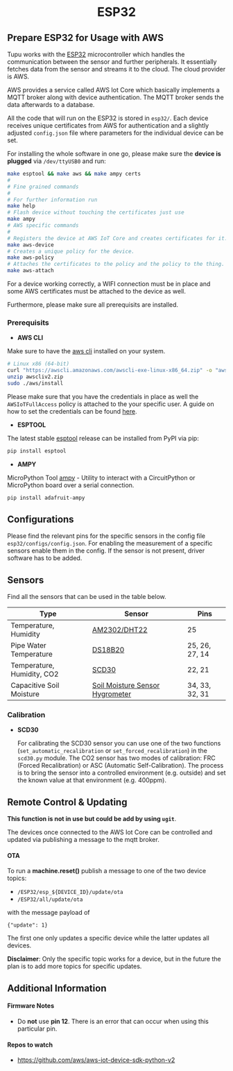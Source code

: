 <h1 align="center">
  <b>ESP32</b><br>
</h1>

## Prepare ESP32 for Usage with AWS

Tupu works with the [ESP32](https://www.espressif.com/en/products/socs/esp32) microcontroller which handles the communication between the sensor and further peripherals. It essentially fetches data from the sensor and streams it to the cloud. The cloud provider is AWS.

AWS provides a service called AWS Iot Core which basically implements a MQTT broker along with device authentication. The MQTT broker sends the data afterwards to a database.

All the code that will run on the ESP32 is stored in `esp32/`. Each device receives unique certificates 
from AWS for authentication and a slightly adjusted `config.json` file where parameters for the individual 
device can be set.

For installing the whole software in one go, please make sure the **device is plugged** via `/dev/ttyUSB0` and run:
```bash
make esptool && make aws && make ampy certs
#
# Fine grained commands
#
# For further information run 
make help
# Flash device without touching the certificates just use 
make ampy
# AWS specific commands
#
# Registers the device at AWS IoT Core and creates certificates for it.
make aws-device  
# Creates a unique policy for the device.
make aws-policy   
# Attaches the certificates to the policy and the policy to the thing.
make aws-attach   
```

For a device working correctly, a WIFI connection must be in place and some AWS certificates 
must be attached to the device as well.

Furthermore, please make sure all prerequisits are installed.

### Prerequisits

- **AWS CLI**

Make sure to have the [aws cli](https://docs.aws.amazon.com/cli/latest/userguide/getting-started-install.html) installed on your system. 

```bash
# Linux x86 (64-bit)
curl "https://awscli.amazonaws.com/awscli-exe-linux-x86_64.zip" -o "awscliv2.zip"
unzip awscliv2.zip
sudo ./aws/install 
```

Please make sure that you have the credentials in place as well the `AWSIoTFullAccess` policy is attached to the your specific user. A guide on how to set the credentials can be found [here](https://docs.aws.amazon.com/cli/latest/userguide/cli-configure-files.html).

- **ESPTOOL**

The latest stable [esptool](https://docs.espressif.com/projects/esptool/en/latest/esp32/installation.html) release can be installed from PyPI via pip:
```bash
pip install esptool 
```

- **AMPY**

MicroPython Tool [ampy](https://github.com/scientifichackers/ampy) - Utility to interact with a CircuitPython or MicroPython board over a serial connection.
```bash
pip install adafruit-ampy
```

## Configurations 

Please find the relevant pins for the specific sensors in the config file `esp32/configs/config.json`. For enabling the measurement of a specific sensors enable them in the config. 
If the sensor is not present, driver software has to be added.

## Sensors 

Find all the sensors that can be used in the table below.

| Type  | Sensor | Pins |
| ---------------------------- | -------------- | -------------- |
| Temperature, Humidity | [AM2302/DHT22](https://cdn-shop.adafruit.com/datasheets/Digital+humidity+and+temperature+sensor+AM2302.pdf) | 25 |
| Pipe Water Temperature  | [DS18B20](https://www.analog.com/media/en/technical-documentation/data-sheets/ds18b20.pdf) | 25, 26, 27, 14 |
| Temperature, Humidity, CO2 | [SCD30](https://wiki.seeedstudio.com/Grove-C02_Temperature_Humidity_Sensor-SCD30/) | 22, 21 |
| Capacitive Soil Moisture | [Soil Moisture Sensor Hygrometer](https://www.az-delivery.de/en/products/bodenfeuchte-sensor-modul-v1-2) | 34, 33, 32, 31 |


### Calibration

- **SCD30**

  For calibrating the SCD30 sensor you can use one of the two functions (`set_automatic_recalibration` or `set_forced_recalibration`) in the `scd30.py` module. The CO2 sensor has two modes of calibration: FRC (Forced Recalibration) or ASC (Automatic Self-Calibration). The process is to bring the sensor into a controlled environment (e.g. outside) and set the known value at that environment (e.g. 400ppm).

## Remote Control & Updating

**This function is not in use but could be add by using `ugit`**.

The devices once connected to the AWS Iot Core can be controlled and updated via publishing a message 
to the mqtt broker. 

#### OTA 

To run a **machine.reset()** publish a message to one of the two device topics:

- `/ESP32/esp_${DEVICE_ID}/update/ota`
- `/ESP32/all/update/ota`

with the message payload of
```
{"update": 1}
```

The first one only updates a specific device while the latter updates all devices.

**Disclaimer**: Only the specific topic works for a device, but in the future the plan is to add more 
topics for specific updates.

## Additional Information

#### Firmware Notes

- Do **not** use **pin 12**. There is an error that can occur when using this particular pin. 

#### Repos to watch
- https://github.com/aws/aws-iot-device-sdk-python-v2
